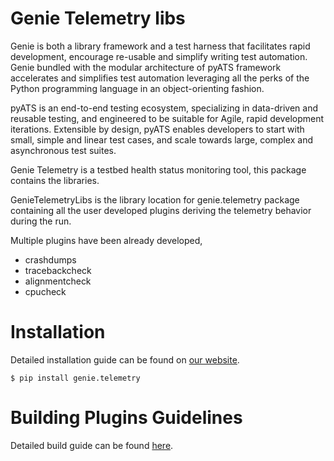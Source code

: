 # Genie Telemetry libs

Genie is both a library framework and a test harness that facilitates rapid
development, encourage re-usable and simplify writing test automation. Genie
bundled with the modular architecture of pyATS framework accelerates and
simplifies test automation leveraging all the perks of the Python programming
language in an object-orienting fashion.

pyATS is an end-to-end testing ecosystem, specializing in data-driven and
reusable testing, and engineered to be suitable for Agile, rapid development
iterations. Extensible by design, pyATS enables developers to start with small,
simple and linear test cases, and scale towards large, complex and asynchronous
test suites.

Genie Telemetry is a testbed health status monitoring tool, this package
contains the libraries.

[Cisco Devnet]: https://developer.cisco.com/

GenieTelemetryLibs is the library location for genie.telemetry package containing
all the user developed plugins deriving the telemetry behavior during the run.

Multiple plugins have been already developed,

* crashdumps
* tracebackcheck
* alignmentcheck
* cpucheck

# Installation

Detailed installation guide can be found on [our website].

[our website]: https://developer.cisco.com/site/pyats/

```
$ pip install genie.telemetry
```

# Building Plugins Guidelines

Detailed build guide can be found [here].

[here]: https://github.com/CiscoTestAutomation/genietelemetrylibs/blob/master/BUILD.md